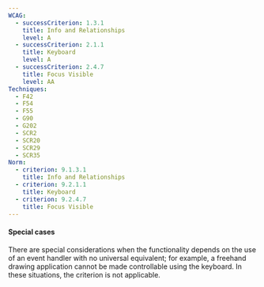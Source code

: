 ```yaml
---
WCAG:
  - successCriterion: 1.3.1
    title: Info and Relationships
    level: A
  - successCriterion: 2.1.1
    title: Keyboard
    level: A
  - successCriterion: 2.4.7
    title: Focus Visible
    level: AA
Techniques:
  - F42
  - F54
  - F55
  - G90
  - G202
  - SCR2
  - SCR20
  - SCR29
  - SCR35
Norm:
  - criterion: 9.1.3.1
    title: Info and Relationships
  - criterion: 9.2.1.1
    title: Keyboard
  - criterion: 9.2.4.7
    title: Focus Visible
---
```


#### Special cases

There are special considerations when the functionality depends on the use of an event handler with no universal equivalent; for example, a freehand drawing application cannot be made controllable using the keyboard. In these situations, the criterion is not applicable.
